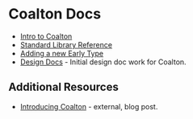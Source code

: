 # Coalton Docs

* [Intro to Coalton](./intro-to-coalton.md)
* [Standard Library Reference](./reference.md)
* [Adding a new Early Type](./adding-new-early-type.md)
* [Design Docs](./design-docs) - Initial design doc work for Coalton.

## Additional Resources

* [Introducing Coalton](https://coalton-lang.github.io/20211010-introducing-coalton/) - external, blog post.
